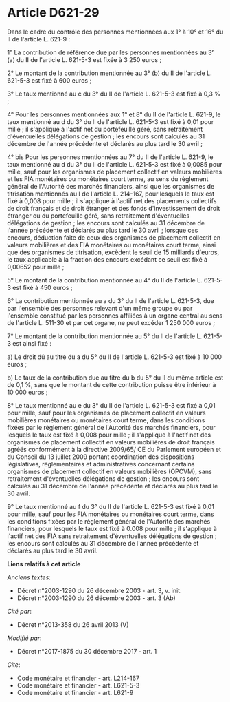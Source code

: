 # Article D621-29

Dans le cadre du contrôle des personnes mentionnées aux 1° à 10° et 16° du II de l'article L. 621-9 :

1° La contribution de référence due par les personnes mentionnées au 3° (a) du II de l'article L. 621-5-3 est fixée à 3 250
euros ;

2° Le montant de la contribution mentionnée au 3° (b) du II de l'article L. 621-5-3 est fixé à 600 euros ;

3° Le taux mentionné au c du 3° du II de l'article L. 621-5-3 est fixé à 0,3 % ;

4° Pour les personnes mentionnées aux 1° et 8° du II de l'article L. 621-9, le taux mentionné au d du 3° du II de l'article
L. 621-5-3 est fixé à 0,01 pour mille ; il s'applique à l'actif net du portefeuille géré, sans retraitement d'éventuelles
délégations de gestion ; les encours sont calculés au 31 décembre de l'année précédente et déclarés au plus tard le 30
avril ;

4° bis Pour les personnes mentionnées au 7° du II de l'article L. 621-9, le taux mentionné au d du 3° du II de l'article L.
621-5-3 est fixé à 0,0085 pour mille, sauf pour les organismes de placement collectif en valeurs mobilières et les FIA
monétaires ou monétaires court terme, au sens du règlement général de l'Autorité des marchés financiers, ainsi que les
organismes de titrisation mentionnés au I de l'article L. 214-167, pour lesquels le taux est fixé à 0,008 pour mille ; il
s'applique à l'actif net des placements collectifs de droit français et de droit étranger et des fonds d'investissement de
droit étranger ou du portefeuille géré, sans retraitement d'éventuelles délégations de gestion ; les encours sont calculés au
31 décembre de l'année précédente et déclarés au plus tard le 30 avril ; lorsque ces encours, déduction faite de ceux des
organismes de placement collectif en valeurs mobilières et des FIA monétaires ou monétaires court terme, ainsi que des
organismes de titrisation, excèdent le seuil de 15 milliards d'euros, le taux applicable à la fraction des encours excédant
ce seuil est fixé à 0,00652 pour mille ;

5° Le montant de la contribution mentionnée au 4° du II de l'article L. 621-5-3 est fixé à 450 euros ;

6° La contribution mentionnée au a du 3° du II de l'article L. 621-5-3, due par l'ensemble des personnes relevant d'un même
groupe ou par l'ensemble constitué par les personnes affiliées à un organe central au sens de l'article L. 511-30 et par cet
organe, ne peut excéder 1 250 000 euros ;

7° Le montant de la contribution mentionnée au 5° du II de l'article L. 621-5-3 est ainsi fixé :

a) Le droit dû au titre du a du 5° du II de l'article L. 621-5-3 est fixé à 10 000 euros ;

b) Le taux de la contribution due au titre du b du 5° du II du même article est de 0,1 %, sans que le montant de cette
contribution puisse être inférieur à 10 000 euros ;

8° Le taux mentionné au e du 3° du II de l'article L. 621-5-3 est fixé à 0,01 pour mille, sauf pour les organismes de
placement collectif en valeurs mobilières monétaires ou monétaires court terme, dans les conditions fixées par le règlement
général de l'Autorité des marchés financiers, pour lesquels le taux est fixé à 0,008 pour mille ; il s'applique à l'actif net
des organismes de placement collectif en valeurs mobilières de droit français agréés conformément à la directive 2009/65/ CE
du Parlement européen et du Conseil du 13 juillet 2009 portant coordination des dispositions législatives, réglementaires et
administratives concernant certains organismes de placement collectif en valeurs mobilières (OPCVM), sans retraitement
d'éventuelles délégations de gestion ; les encours sont calculés au 31 décembre de l'année précédente et déclarés au plus
tard le 30 avril.

9° Le taux mentionné au f du 3° du II de l'article L. 621-5-3 est fixé à 0,01 pour mille, sauf pour les FIA monétaires ou
monétaires court terme, dans les conditions fixées par le règlement général de l'Autorité des marchés financiers, pour
lesquels le taux est fixé à 0.008 pour mille ; il s'applique à l'actif net des FIA sans retraitement d'éventuelles
délégations de gestion ; les encours sont calculés au 31 décembre de l'année précédente et déclarés au plus tard le 30 avril.

**Liens relatifs à cet article**

_Anciens textes_:

  - Décret n°2003-1290 du 26 décembre 2003 - art. 3, v. init.
  - Décret n°2003-1290 du 26 décembre 2003 - art. 3 (Ab)

_Cité par_:

  - Décret n°2013-358 du 26 avril 2013 (V)

_Modifié par_:

  - Décret n°2017-1875 du 30 décembre 2017 - art. 1

_Cite_:

  - Code monétaire et financier - art. L214-167
  - Code monétaire et financier - art. L621-5-3
  - Code monétaire et financier - art. L621-9
